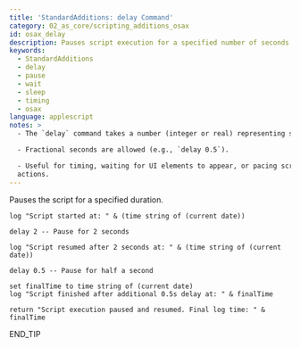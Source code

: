 ```yaml
---
title: 'StandardAdditions: delay Command'
category: 02_as_core/scripting_additions_osax
id: osax_delay
description: Pauses script execution for a specified number of seconds.
keywords:
  - StandardAdditions
  - delay
  - pause
  - wait
  - sleep
  - timing
  - osax
language: applescript
notes: >
  - The `delay` command takes a number (integer or real) representing seconds.

  - Fractional seconds are allowed (e.g., `delay 0.5`).

  - Useful for timing, waiting for UI elements to appear, or pacing script
  actions.
---
```


Pauses the script for a specified duration.

```applescript
log "Script started at: " & (time string of (current date))

delay 2 -- Pause for 2 seconds

log "Script resumed after 2 seconds at: " & (time string of (current date))

delay 0.5 -- Pause for half a second

set finalTime to time string of (current date)
log "Script finished after additional 0.5s delay at: " & finalTime

return "Script execution paused and resumed. Final log time: " & finalTime
```
END_TIP 
